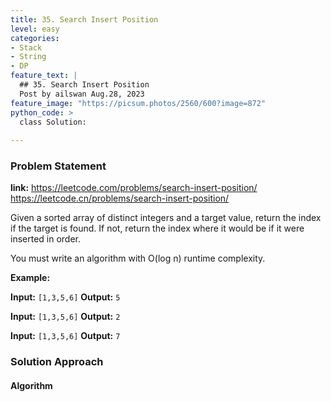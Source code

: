 ```yaml
---
title: 35. Search Insert Position
level: easy
categories:
- Stack
- String
- DP
feature_text: |
  ## 35. Search Insert Position
  Post by ailswan Aug.28, 2023
feature_image: "https://picsum.photos/2560/600?image=872"
python_code: >
  class Solution:
    
---
```


### Problem Statement
**link:**
https://leetcode.com/problems/search-insert-position/
https://leetcode.cn/problems/search-insert-position/

Given a sorted array of distinct integers and a target value, return the index if the target is found. If not, return the index where it would be if it were inserted in order.

You must write an algorithm with O(log n) runtime complexity.


**Example:**

**Input:** `[1,3,5,6]`
**Output:** `5`

**Input:** `[1,3,5,6]`
**Output:** `2`

**Input:** `[1,3,5,6]`
**Output:** `7`

### Solution Approach

 

#### Algorithm

 
